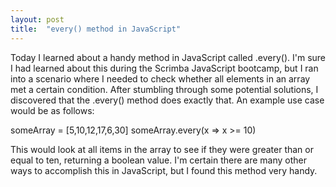 ```yaml
---
layout: post
title:  "every() method in JavaScript"
---
```


Today I learned about a handy method in JavaScript called .every(). I'm sure I had learned about this during the Scrimba JavaScript bootcamp, but I ran into a scenario where I needed to check whether all elements in an array met a certain condition. After stumbling through some potential solutions, I discovered that the .every() method does exactly that. An example use case would be as follows:

someArray = [5,10,12,17,6,30]
someArray.every(x => x >= 10)

This would look at all items in the array to see if they were greater than or equal to ten, returning a boolean value. I'm certain there are many other ways to accomplish this in JavaScript, but I found this method very handy.
